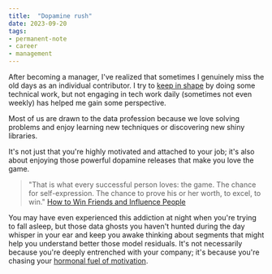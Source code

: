 ```yaml
---
title:  "Dopamine rush"
date: 2023-09-20
tags: 
- permanent-note
- career
- management
---
```


After becoming a manager, I've realized that sometimes I genuinely miss the old days as an individual contributor. I try to [keep in shape](Dont%20get%20too%20rusty.md) by doing some technical work, but not engaging in tech work daily (sometimes not even weekly) has helped me gain some perspective.

Most of us are drawn to the data profession because we love solving problems and enjoy learning new techniques or discovering new shiny libraries.

It's not just that you're highly motivated and attached to your job; it's also about enjoying those powerful dopamine releases that make you love the game.

> "That is what every successful person loves: the game. The chance for self-expression. The chance to prove his or her worth, to excel, to win."
[How to Win Friends and Influence People](literature-notes/Books/How%20to%20Win%20Friends%20and%20Influence%20People.md)

You may have even experienced this addiction at night when you're trying to fall asleep, but those data ghosts you haven't hunted during the day whisper in your ear and keep you awake thinking about segments that might help you understand better those model residuals. It's not necessarily because you're deeply entrenched with your company; it's because you're chasing your [hormonal fuel of motivation](literature-notes/Articles/How%20Neuroscience%20Can%20Help%20You%20as%20a%20Software%20Engineer%20-%20Motivation.md).

